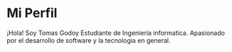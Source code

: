 # Mi Perfil

¡Hola! Soy Tomas Godoy
Estudiante de Ingeniería informatica.
Apasionado por el desarrollo de software y la tecnologia en general. 

